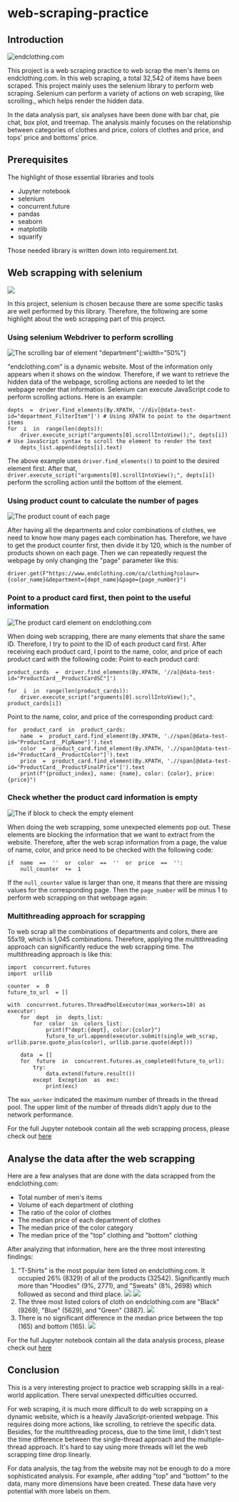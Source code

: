 # web-scraping-practice

## Introduction
![endclothing.com](endclothing_main.png)

This project is a web scraping practice to web scrap the men's items on endclothing.com. In this web scraping, a total 32,542 of items have been scraped. This project mainly uses the selenium library to perform web scraping. Selenium can perform a variety of actions on web scraping, like scrolling., which helps render the hidden data. 

In the data analysis part, six analyses have been done with bar chat, pie chat, box plot, and treemap. The analysis mainly focuses on the relationship between categories of clothes and price, colors of clothes and price, and tops' price and bottoms' price.
## Prerequisites
The highlight of those essential libraries and tools
 - Jupyter notebook
 - selenium
 - concurrent.future
 - pandas
 - seaborn
 - matplotlib
 - squarify

Those needed library is written down into requirement.txt. 

## Web scrapping with selenium
![](https://blog.agamitechnologies.com/wp-content/uploads/2020/11/selenium-4.png)

In this project, selenium is chosen because there are some specific tasks are well performed by this library. Therefore, the following are some highlight about the web scrapping part of this project. 

### Using selenium Webdriver to perform scrolling
![The scrolling bar of element "department"](scrolling.png){:width="50%"}

"endclothing.com" is a dynamic website. Most of the information only appears when it shows on the window. Therefore, if we want to retrieve the hidden data of the webpage, scrolling actions are needed to let the webpage render that information. Selenium can execute JavaScript code to perform scrolling actions. Here is an example:

    depts  =  driver.find_elements(By.XPATH, '//div[@data-test-id="department_FilterItem"]') # Using XPATH to point to the department items
    for  i  in  range(len(depts)):
	    driver.execute_script("arguments[0].scrollIntoView();", depts[i]) # Use JavaScript syntax to scroll the element to render the text
	    depts_list.append(depts[i].text)
The above example uses `driver.find_elements()` to point to the desired element first. After that, `driver.execute_script("arguments[0].scrollIntoView();", depts[i])` perform the scrolling action until the bottom of the element.

### Using product count to calculate the number of pages
![The product count of each page](product_count.png)

After having all the departments and color combinations of clothes, we need to know how many pages each combination has. Therefore, we have to get the product counter first, then divide it by 120, which is the number of products shown on each page. Then we can repeatedly request the webpage by only changing the "page" parameter like this: 

    driver.get(F"https://www.endclothing.com/ca/clothing?colour={color_name}&department={dept_name}&page={page_number}")

### Point to a product card first, then point to the useful information
![The product card element on endclothing.com](product_card.png)

When doing web scrapping, there are many elements that share the same ID. Therefore, I try to point to the ID of each product card first. After receiving each product card, I point to the name, color, and price of each product card with the following code:
Point to each product card:

    product_cards  =  driver.find_elements(By.XPATH, '//a[@data-test-id="ProductCard__ProductCardSC"]')
    
    for  i  in  range(len(product_cards)):
	    driver.execute_script("arguments[0].scrollIntoView();", product_cards[i])

Point to the name, color, and price of the corresponding product card:

    for  product_card  in  product_cards:
	    name  =  product_card.find_element(By.XPATH, './/span[@data-test-id="ProductCard__PlpName"]').text
	    color  =  product_card.find_element(By.XPATH, './/span[@data-test-id="ProductCard__ProductColor"]').text
	    price  =  product_card.find_element(By.XPATH, './/span[@data-test-id="ProductCard__ProductFinalPrice"]').text
	    print(f"{product_index}, name: {name}, color: {color}, price: {price}")

### Check whether the product card information is empty
![The if block to check the empty element](empty.png)

When doing the web scrapping, some unexpected elements pop out. These elements are blocking the information that we want to extract from the website. Therefore, after the web scrap information from a page, the value of name, color, and price need to be checked with the following code:

    if  name  ==  ''  or  color  ==  ''  or  price  ==  '':
	    null_counter  +=  1 
If the `null_counter` value is larger than one, it means that there are missing values for the corresponding page. Then the `page_number` will be minus 1 to perform web scrapping on that webpage again:


### Multithreading approach for scrapping

To web scrap all the combinations of departments and colors, there are 55x19, which is 1,045 combinations. Therefore, applying the multithreading approach can significantly reduce the web scrapping time. The multithreading approach is like this:

    import  concurrent.futures    
    import  urllib
    
    counter  =  0
    future_to_url  = []

    with  concurrent.futures.ThreadPoolExecutor(max_workers=10) as  executor:    
	    for  dept  in  depts_list:
		    for  color  in  colors_list:
			    print(f"dept:{dept}, color:{color}")
			    future_to_url.append(executor.submit(single_web_scrap, urllib.parse.quote_plus(color), urllib.parse.quote(dept)))
	    
	    data  = []
	    for  future  in  concurrent.futures.as_completed(future_to_url):
		    try:
			    data.extend(future.result())
		    except  Exception  as  exc:
			    print(exc)
The `max_worker` indicated the maximum number of threads in the thread pool. The upper limit of the number of threads didn't apply due to the network performance. 

For the full Jupyter notebook contain all the web scrapping process, please check out [here](web_scrapping.ipynb)


## Analyse the data after the web scrapping

Here are a few analyses that are done with the data scrapped from the endclothing.com:

 - Total number of men's items
 - Volume of each department of clothing
 - The ratio of the color of clothes
 - The median price of each department of clothes
 - The median price of the color category
 - The median price of the "top" clothing and "bottom" clothing

After analyzing that information, here are the three most interesting findings:

 1. "T-Shirts" is the most popular item listed on endclothing.com. It occupied 26% (8329) of all of the products (32542). Significantly much more than "Hoodies" (9%, 2771), and "Sweats" (8%, 2698) which followed as second and third place.
 ![](dept_bar.png)
 ![](dept_pie.png)
 2. The three most listed colors of cloth on endclothing.com are "Black" (9269), "Blue" (5629), and "Green" (3887).
 ![](treemap.png)
 3. There is no significant difference in the median price between the top (165) and bottom (165).
 ![](top_bottom_boxplot.png)

For the full Jupyter notebook contain all the data analysis process, please check out [here](data_analysis.ipynb)

## Conclusion

This is a very interesting project to practice web scrapping skills in a real-world application. There serval unexpected difficulties occurred. 

For web scraping, it is much more difficult to do web scrapping on a dynamic website, which is a heavily JavaScript-oriented webpage. This requires doing more actions, like scrolling, to retrieve the specific data. Besides, for the multithreading process, due to the time limit, I didn't test the time difference between the single-thread approach and the multiple-thread approach. It's hard to say using more threads will let the web scrapping time drop linearly. 

For data analysis, the tag from the website may not be enough to do a more sophisticated analysis. For example, after adding "top" and "bottom" to the data, many more dimensions have been created. These data have very potential with more labels on them.